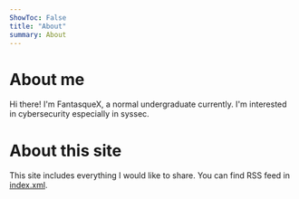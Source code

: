 ```yaml
---
ShowToc: False
title: "About"
summary: About
---
```

# About me
Hi there! I'm FantasqueX, a normal undergraduate currently. I'm interested in cybersecurity especially in syssec.

# About this site
This site includes everything I would like to share. You can find RSS feed in [index.xml](https://fantac.at/index.xml).

